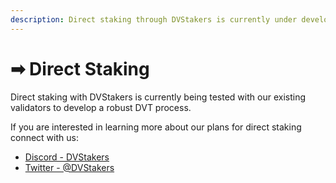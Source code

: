 ```yaml
---
description: Direct staking through DVStakers is currently under development.
---
```


# ➡ Direct Staking

Direct staking with DVStakers is currently being tested with our existing validators to develop a robust DVT process.&#x20;

If you are interested in learning more about our plans for direct staking connect with us:

* [Discord - DVStakers](https://discord.gg/VbVwqgSdFD)
* [Twitter - @DVStakers](https://twitter.com/DVStakers)
